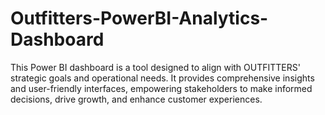 # Outfitters-PowerBI-Analytics-Dashboard
This Power BI dashboard is a tool designed to align with OUTFITTERS' strategic goals and operational needs. It provides comprehensive insights and user-friendly interfaces, empowering stakeholders to make informed decisions, drive growth, and enhance customer experiences. 
